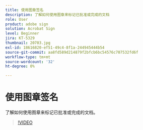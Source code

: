 ```yaml
---
title: 使用图章签名
description: 了解如何使用图章来标记已批准或完成的文档
role: User
product: adobe sign
solution: Acrobat Sign
level: Beginner
jira: KT-5329
thumbnail: 20703.jpg
exl-id: 18616820-ef51-49c4-8f1a-244945444b54
source-git-commit: aa8fd589d214879f2bfcb6bc54576c707532fd6f
workflow-type: tm+mt
source-wordcount: '32'
ht-degree: 0%

---
```


# 使用图章签名

了解如何使用图章来标记已批准或完成的文档。

>[!VIDEO](https://video.tv.adobe.com/v/345170?quality=12&learn=on&hidetitle=true)
